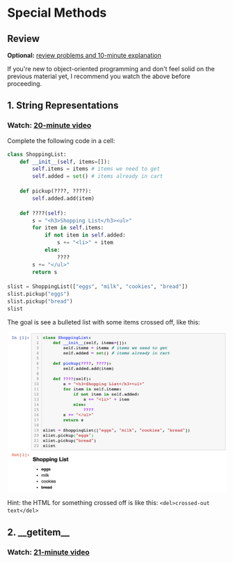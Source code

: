 # Special Methods

## Review

**Optional:** [review problems and 10-minute explanation](review.md)

If you're new to object-oriented programming and don't feel solid on
the previous material yet, I recommend you watch the above before
proceeding.

## 1. String Representations

### Watch: [20-minute video](https://youtu.be/T18DClAvpbc)

Complete the following  code in a cell:

```python
class ShoppingList:
    def __init__(self, items=[]):
        self.items = items # items we need to get
        self.added = set() # items already in cart
    
    def pickup(????, ????):
        self.added.add(item)
    
    def ????(self):
        s = "<h3>Shopping List</h3><ul>"
        for item in self.items:
            if not item in self.added:
                s += "<li>" + item
            else:
                ????
        s += "</ul>"
        return s
    
slist = ShoppingList(["eggs", "milk", "cookies", "bread"])
slist.pickup("eggs")
slist.pickup("bread")
slist
```

The goal is see a bulleted list with some items crossed off, like this:

<img src="shopping.png">

Hint: the HTML for something crossed off is like this: `<del>crossed-out text</del>`

## 2. \_\_getitem\_\_

### Watch: [21-minute video](https://youtu.be/bxfdj5FIsis)
